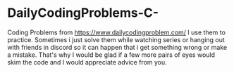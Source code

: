 # DailyCodingProblems-C-

Coding Problems from https://www.dailycodingproblem.com/
I use them to practice.
Sometimes i just solve them while watching series or hanging out with friends in discord so it can happen that i get something wrong or make a mistake. That's why I would be glad if a few more pairs of eyes would skim the code and I would appreciate advice from you.
